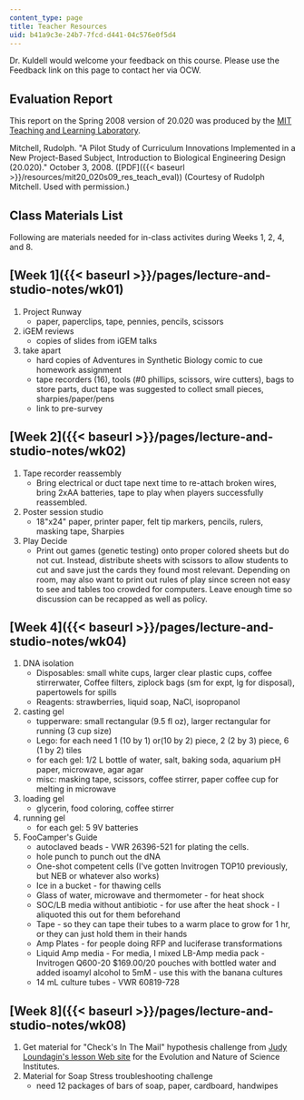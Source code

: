 ```yaml
---
content_type: page
title: Teacher Resources
uid: b41a9c3e-24b7-7fcd-d441-04c576e0f5d4
---
```


Dr. Kuldell would welcome your feedback on this course. Please use the Feedback link on this page to contact her via OCW.

Evaluation Report
-----------------

This report on the Spring 2008 version of 20.020 was produced by the [MIT Teaching and Learning Laboratory](https://tll.mit.edu/).

Mitchell, Rudolph. "A Pilot Study of Curriculum Innovations Implemented in a New Project-Based Subject, Introduction to Biological Engineering Design (20.020)." October 3, 2008. ([PDF]({{< baseurl >}}/resources/mit20_020s09_res_teach_eval)) (Courtesy of Rudolph Mitchell. Used with permission.)

Class Materials List
--------------------

Following are materials needed for in-class activites during Weeks 1, 2, 4, and 8.

[Week 1]({{< baseurl >}}/pages/lecture-and-studio-notes/wk01)
-------------------------------------------------------------

1.  Project Runway
    *   paper, paperclips, tape, pennies, pencils, scissors
2.  iGEM reviews
    *   copies of slides from iGEM talks
3.  take apart
    *   hard copies of Adventures in Synthetic Biology comic to cue homework assignment
    *   tape recorders (16), tools (#0 phillips, scissors, wire cutters), bags to store parts, duct tape was suggested to collect small pieces, sharpies/paper/pens
    *   link to pre-survey

[Week 2]({{< baseurl >}}/pages/lecture-and-studio-notes/wk02)
-------------------------------------------------------------

1.  Tape recorder reassembly
    *   Bring electrical or duct tape next time to re-attach broken wires, bring 2xAA batteries, tape to play when players successfully reassembled.
2.  Poster session studio
    *   18"x24" paper, printer paper, felt tip markers, pencils, rulers, masking tape, Sharpies
3.  Play Decide
    *   Print out games (genetic testing) onto proper colored sheets but do not cut. Instead, distribute sheets with scissors to allow students to cut and save just the cards they found most relevant. Depending on room, may also want to print out rules of play since screen not easy to see and tables too crowded for computers. Leave enough time so discussion can be recapped as well as policy.

[Week 4]({{< baseurl >}}/pages/lecture-and-studio-notes/wk04)
-------------------------------------------------------------

1.  DNA isolation
    *   Disposables: small white cups, larger clear plastic cups, coffee stirrerwater, Coffee filters, ziplock bags (sm for expt, lg for disposal), papertowels for spills
    *   Reagents: strawberries, liquid soap, NaCl, isopropanol
2.  casting gel
    *   tupperware: small rectangular (9.5 fl oz), larger rectangular for running (3 cup size)
    *   Lego: for each need 1 (10 by 1) or(10 by 2) piece, 2 (2 by 3) piece, 6 (1 by 2) tiles
    *   for each gel: 1/2 L bottle of water, salt, baking soda, aquarium pH paper, microwave, agar agar
    *   misc: masking tape, scissors, coffee stirrer, paper coffee cup for melting in microwave
3.  loading gel
    *   glycerin, food coloring, coffee stirrer
4.  running gel
    *   for each gel: 5 9V batteries
5.  FooCamper's Guide
    *   autoclaved beads - VWR 26396-521 for plating the cells.
    *   hole punch to punch out the dNA
    *   One-shot competent cells (I've gotten Invitrogen TOP10 previously, but NEB or whatever also works)
    *   Ice in a bucket - for thawing cells
    *   Glass of water, microwave and thermometer - for heat shock
    *   SOC/LB media without antibiotic - for use after the heat shock - I aliquoted this out for them beforehand
    *   Tape - so they can tape their tubes to a warm place to grow for 1 hr, or they can just hold them in their hands
    *   Amp Plates - for people doing RFP and luciferase transformations
    *   Liquid Amp media - For media, I mixed LB-Amp media pack - Invitrogen Q600-20 $169.00/20 pouches with bottled water and added isoamyl alcohol to 5mM - use this with the banana cultures
    *   14 mL culture tubes - VWR 60819-728

[Week 8]({{< baseurl >}}/pages/lecture-and-studio-notes/wk08)
-------------------------------------------------------------

1.  Get material for "Check's In The Mail" hypothesis challenge from [Judy Loundagin's lesson Web site](https://web.archive.org/web/20180305223402/http://www.indiana.edu/~ensiweb/natsc.fs.html) for the Evolution and Nature of Science Institutes.
2.  Material for Soap Stress troubleshooting challenge
    *   need 12 packages of bars of soap, paper, cardboard, handwipes